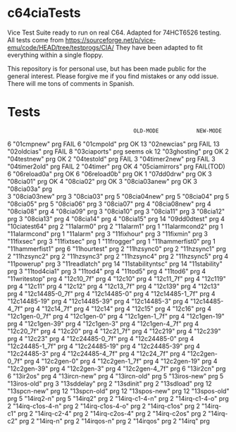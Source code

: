 # c64ciaTests
Vice Test Suite ready to run on real C64. Adapted for 74HCT6526 testing.
All tests come from https://sourceforge.net/p/vice-emu/code/HEAD/tree/testprogs/CIA/
They have been adapted to fit everything within a single floppy.

This repository is for personal use, but has been made public for the general interest. Please forgive me if you find mistakes or any odd issue. There will me tons of comments in Spanish.

# Tests
                                            OLD-MODE            NEW-MODE
6     "01cmpnew"          prg               FAIL
6     "01cmpold"          prg               OK
13    "02newcias"         prg               FAIL
13    "02oldcias"         prg               FAIL
8     "03ciaports"        prg               seems ok
12    "03ghosting"        prg               OK
2     "04testnew"         prg               OK
2     "04testold"         prg               FAIL
3     "04timer2new"       prg               FAIL
3     "04timer2old"       prg               FAIL
2     "04timer"           prg               OK
4     "05ciamirrors"      prg               FAIL(TOD)
6     "06reload0a"        prg               OK
6     "06reload0b"        prg               OK
1     "07dd0drw"          prg               OK
3     "08cia01"           prg               OK
4     "08cia02"           prg               OK
3     "08cia03anew"       prg               OK
3     "08cia03a"          prg               
3     "08cia03new"        prg 
3     "08cia03"           prg 
5     "08cia04new"        prg 
5     "08cia04"           prg 
5     "08cia05"           prg 
5     "08cia06"           prg 
3     "08cia07"           prg 
4     "08cia08new"        prg 
4     "08cia08"           prg 
4     "08cia09"           prg 
3     "08cia10"           prg 
3     "08cia11"           prg 
3     "08cia12"           prg 
3     "08cia13"           prg 
4     "08cia14"           prg 
4     "08cia15"           prg 
14    "09dd0dtest"        prg 
4     "10ciatest64"       prg 
2     "11alarm0"          prg 
2     "11alarm1"          prg 
1     "11alarmcond2"      prg 
1     "11alarmcond"       prg 
1     "11alarm"           prg 
3     "11fixhour"         prg 
3     "11fixmin"          prg 
3     "11fixsec"          prg 
3     "11fixtsec"         prg 
1     "11frogger"         prg 
1     "11hammerfist0"     prg 
1     "11hammerfist1"     prg 
6     "11hourtest"        prg 
2     "11hzsync0"         prg 
2     "11hzsync1"         prg 
2     "11hzsync2"         prg 
2     "11hzsync3"         prg 
2     "11hzsync4"         prg 
2     "11hzsync5"         prg 
4     "11powerup"         prg 
3     "11readlatch"       prg 
14    "11stabilityntsc"   prg 
14    "11stability"       prg 
3     "11tod4cia1"        prg 
3     "11tod4"            prg 
4     "11tod5"            prg 
4     "11tod6"            prg 
4     "11writestop"       prg 
4     "12c10_7f"          prg 
4     "12c10"             prg 
4     "12c11_7f"          prg 
4     "12c119"            prg 
4     "12c11"             prg 
4     "12c12"             prg 
4     "12c13_7f"          prg 
4     "12c139"            prg 
4     "12c13"             prg 
4     "12c14485-0_7f"     prg 
4     "12c14485-0"        prg 
4     "12c14485-1_7f"     prg 
4     "12c14485-19"       prg 
4     "12c14485-39"       prg 
4     "12c14485-3"        prg 
4     "12c14485-4_7f"     prg 
4     "12c14_7f"          prg 
4     "12c14"             prg 
4     "12c15"             prg 
4     "12c16"             prg 
4     "12c1gen-0_7f"      prg 
4     "12c1gen-0"         prg 
4     "12c1gen-1_7f"      prg 
4     "12c1gen-19"        prg 
4     "12c1gen-39"        prg 
4     "12c1gen-3"         prg 
4     "12c1gen-4_7f"      prg 
4     "12c20_7f"          prg 
4     "12c20"             prg 
4     "12c21_7f"          prg 
4     "12c219"            prg 
4     "12c239"            prg 
4     "12c23"             prg 
4     "12c24485-0_7f"     prg 
4     "12c24485-0"        prg 
4     "12c24485-1_7f"     prg 
4     "12c24485-19"       prg 
4     "12c24485-39"       prg 
4     "12c24485-3"        prg 
4     "12c24485-4_7f"     prg 
4     "12c24_7f"          prg 
4     "12c2gen-0_7f"      prg 
4     "12c2gen-0"         prg 
4     "12c2gen-1_7f"      prg 
4     "12c2gen-19"        prg 
4     "12c2gen-39"        prg 
4     "12c2gen-3"         prg 
4     "12c2gen-4_7f"      prg 
6     "13ir2cn"           prg 
6     "13ir2os"           prg 
4     "13ircn-new"        prg 
4     "13ircn-old"        prg 
5     "13iros-new"        prg 
5     "13iros-old"        prg 
3     "13sddelay"         prg 
2     "13sdinit"          prg 
2     "13sdload"          prg 
12    "13spcn-new"        prg 
12    "13spcn-old"        prg 
12    "13spos-new"        prg 
12    "13spos-old"        prg 
5     "14irq2-n"          prg 
5     "14irq2"            prg 
2     "14irq-c1-4-n"      prg 
2     "14irq-c1-4-o"      prg 
2     "14irq-c1os-4-n"    prg 
2     "14irq-c1os-4-o"    prg 
2     "14irq-c1os"        prg 
2     "14irq-c1"          prg 
2     "14irq-c2-4"        prg 
2     "14irq-c2os-4"      prg 
2     "14irq-c2os"        prg 
2     "14irq-c2"          prg 
2     "14irq-n"           prg 
2     "14irqos-n"         prg 
2     "14irqos"           prg 
2     "14irq"             prg
